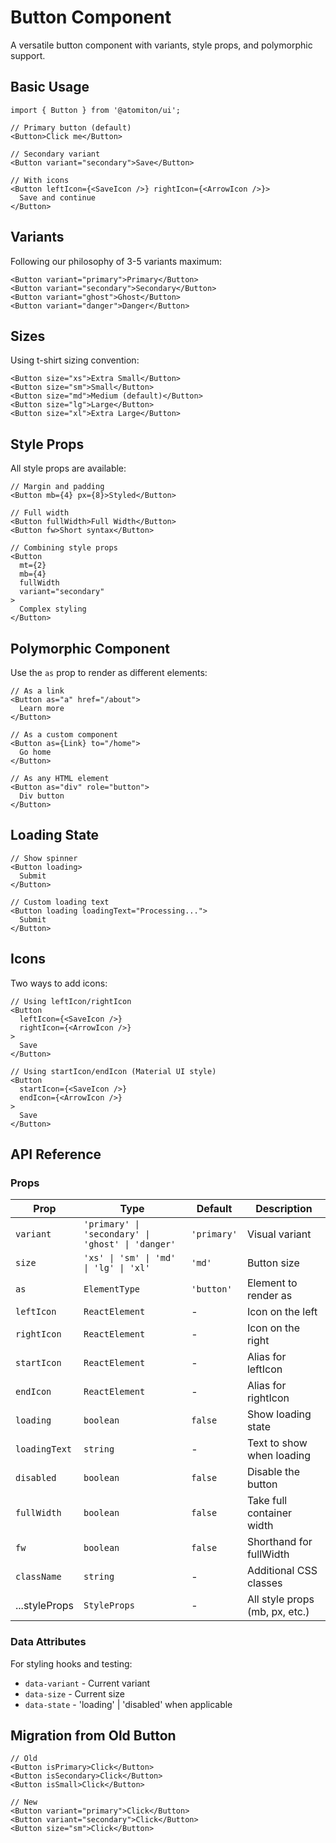 # Button Component

A versatile button component with variants, style props, and polymorphic support.

## Basic Usage

```tsx
import { Button } from '@atomiton/ui';

// Primary button (default)
<Button>Click me</Button>

// Secondary variant
<Button variant="secondary">Save</Button>

// With icons
<Button leftIcon={<SaveIcon />} rightIcon={<ArrowIcon />}>
  Save and continue
</Button>
```

## Variants

Following our philosophy of 3-5 variants maximum:

```tsx
<Button variant="primary">Primary</Button>
<Button variant="secondary">Secondary</Button>
<Button variant="ghost">Ghost</Button>
<Button variant="danger">Danger</Button>
```

## Sizes

Using t-shirt sizing convention:

```tsx
<Button size="xs">Extra Small</Button>
<Button size="sm">Small</Button>
<Button size="md">Medium (default)</Button>
<Button size="lg">Large</Button>
<Button size="xl">Extra Large</Button>
```

## Style Props

All style props are available:

```tsx
// Margin and padding
<Button mb={4} px={8}>Styled</Button>

// Full width
<Button fullWidth>Full Width</Button>
<Button fw>Short syntax</Button>

// Combining style props
<Button 
  mt={2} 
  mb={4} 
  fullWidth 
  variant="secondary"
>
  Complex styling
</Button>
```

## Polymorphic Component

Use the `as` prop to render as different elements:

```tsx
// As a link
<Button as="a" href="/about">
  Learn more
</Button>

// As a custom component
<Button as={Link} to="/home">
  Go home
</Button>

// As any HTML element
<Button as="div" role="button">
  Div button
</Button>
```

## Loading State

```tsx
// Show spinner
<Button loading>
  Submit
</Button>

// Custom loading text
<Button loading loadingText="Processing...">
  Submit
</Button>
```

## Icons

Two ways to add icons:

```tsx
// Using leftIcon/rightIcon
<Button 
  leftIcon={<SaveIcon />} 
  rightIcon={<ArrowIcon />}
>
  Save
</Button>

// Using startIcon/endIcon (Material UI style)
<Button 
  startIcon={<SaveIcon />} 
  endIcon={<ArrowIcon />}
>
  Save
</Button>
```

## API Reference

### Props

| Prop | Type | Default | Description |
|------|------|---------|-------------|
| `variant` | `'primary' \| 'secondary' \| 'ghost' \| 'danger'` | `'primary'` | Visual variant |
| `size` | `'xs' \| 'sm' \| 'md' \| 'lg' \| 'xl'` | `'md'` | Button size |
| `as` | `ElementType` | `'button'` | Element to render as |
| `leftIcon` | `ReactElement` | - | Icon on the left |
| `rightIcon` | `ReactElement` | - | Icon on the right |
| `startIcon` | `ReactElement` | - | Alias for leftIcon |
| `endIcon` | `ReactElement` | - | Alias for rightIcon |
| `loading` | `boolean` | `false` | Show loading state |
| `loadingText` | `string` | - | Text to show when loading |
| `disabled` | `boolean` | `false` | Disable the button |
| `fullWidth` | `boolean` | `false` | Take full container width |
| `fw` | `boolean` | `false` | Shorthand for fullWidth |
| `className` | `string` | - | Additional CSS classes |
| ...styleProps | `StyleProps` | - | All style props (mb, px, etc.) |

### Data Attributes

For styling hooks and testing:

- `data-variant` - Current variant
- `data-size` - Current size  
- `data-state` - 'loading' \| 'disabled' when applicable

## Migration from Old Button

```tsx
// Old
<Button isPrimary>Click</Button>
<Button isSecondary>Click</Button>
<Button isSmall>Click</Button>

// New
<Button variant="primary">Click</Button>
<Button variant="secondary">Click</Button>
<Button size="sm">Click</Button>
```